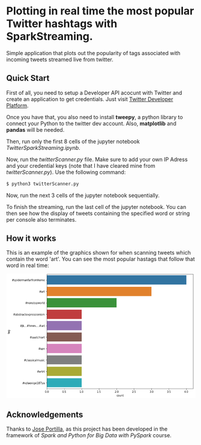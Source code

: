 # Plotting in real time the most popular Twitter hashtags with SparkStreaming.

Simple application that plots out the popularity of tags associated with incoming tweets streamed live from twitter.

## Quick Start

First of all, you need to setup a Developer API acocunt with Twitter and create an application to get credentials. Just visit [Twitter Developer Platform](https://apps.twitter.com/).

Once you have that, you also need to install **tweepy**, a python library to connect your Python to the twitter dev account. Also, **matplotlib** and **pandas** will be needed.

Then, run only the first 8 cells of the jupyter notebook *TwitterSparkStreaming.ipynb*.

Now, run the *twitterScanner.py* file. Make sure to add your own IP Adress and your credential keys (note that I have cleared mine from *twitterScanner.py*). Use the following command:

```bash
$ python3 twitterScanner.py
```
Now, run the next 3 cells of the jupyter notebook sequentially.

To finish the streaming, run the last cell of the jupyter notebook. You can then see how the display of tweets containing the specified word or string per console also terminates.

## How it works

This is an example of the graphics shown for when scanning tweets which contain the word 'art'. You can see the most popular hastags that follow that word in real time: <p align="center"> <img src="/img/img1.PNG"/>

## Acknowledgements

Thanks to [Jose Portilla](https://www.linkedin.com/in/jmportilla/), as this project has been developed in the framework of *Spark and Python for Big Data with PySpark* course.
